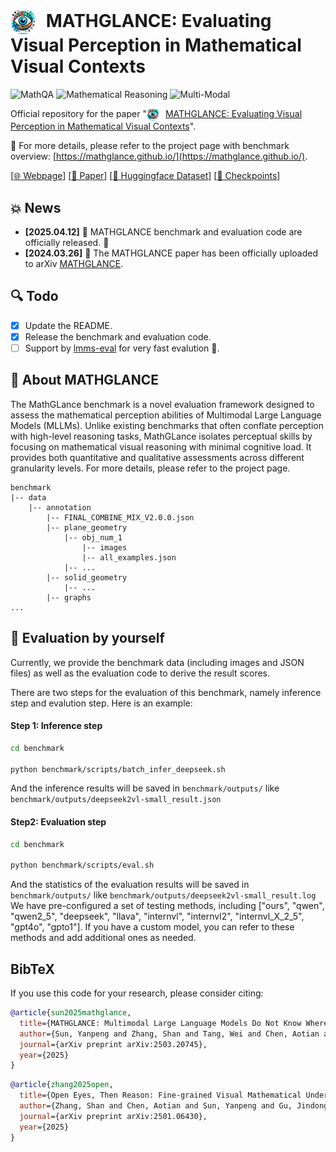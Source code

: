 

# <img src="assets/MathGlance_logo.png" alt="Logo" width="40" style="vertical-align: middle; margin-right: 10px;" /> MATHGLANCE: Evaluating Visual Perception in Mathematical Visual Contexts 

![MathQA](https://img.shields.io/badge/Task-MathQA-red) 
![Mathematical Reasoning](https://img.shields.io/badge/Task-Mathematical_Reasoning-red) 
![Multi-Modal](https://img.shields.io/badge/Task-Multi--Modal-red) 

Official repository for the paper "<img src="assets/MathGlance_logo.png" alt="Logo" width="20" style="vertical-align: middle; margin-right: 10px;" />[MATHGLANCE: Evaluating Visual Perception in Mathematical Visual Contexts](https://arxiv.org/pdf/2503.20745)".

🌟 For more details, please refer to the project page with benchmark overview: [https://mathglance.github.io/](https://mathglance.github.io/).

[[🌐 Webpage](https://mathglance.github.io/)] [[📖 Paper](https://arxiv.org/pdf/2503.20745)] [[🤗 Huggingface Dataset](https://huggingface.co/datasets/zs0506/GeoPeP_Caption)] [[🤗 Checkpoints](https://huggingface.co/zs0506/SVE-Math-DeepSeek-7B)]

## 💥 News
- **[2025.04.12]** 🎉 MATHGLANCE benchmark and evaluation code are officially released. 🚀
- **[2024.03.26]** 🎉 The MATHGLANCE paper has been officially uploaded to arXiv [MATHGLANCE](https://arxiv.org/pdf/2503.20745).

## 🔍 Todo
- [x] Update the README.
- [x] Release the benchmark and evaluation code. 
- [ ] Support by [lmms-eval](https://github.com/EvolvingLMMs-Lab/lmms-eval) for very fast evalution 🚀.

## 👀 About MATHGLANCE
The MathGLance benchmark is a novel evaluation framework designed to assess the mathematical perception abilities of Multimodal Large Language Models (MLLMs). Unlike existing benchmarks that often conflate perception with high-level reasoning tasks, MathGLance isolates perceptual skills by focusing on mathematical visual reasoning with minimal cognitive load. It provides both quantitative and qualitative assessments across different granularity levels. For more details, please refer to the project page.

```
benchmark
|-- data
    |-- annotation
        |-- FINAL_COMBINE_MIX_V2.0.0.json
        |-- plane_geometry
            |-- obj_num_1
                |-- images
                |-- all_examples.json 
            |-- ...
        |-- solid_geometry
            |-- ...
        |-- graphs
...
```


## 💪 Evaluation by yourself
Currently, we provide the benchmark data (including images and JSON files) as well as the evaluation code to derive the result scores.

There are two steps for the evaluation of this benchmark, namely inference step and evalution step. Here is an example:

#### Step 1: Inference step

```bash
cd benchmark

python benchmark/scripts/batch_infer_deepseek.sh
```
And the inference results will be saved in `benchmark/outputs/` like `benchmark/outputs/deepseek2vl-small_result.json`

#### Step2: Evaluation step

```bash
cd benchmark

python benchmark/scripts/eval.sh
```
And the statistics of the evaluation results will be saved in `benchmark/outputs/` like `benchmark/outputs/deepseek2vl-small_result.log`
We have pre-configured a set of testing methods, including ["ours", "qwen", "qwen2_5", "deepseek", "llava", "internvl", "internvl2", "internvl_X_2_5", "gpt4o", "gpto1"]. If you have a custom model, you can refer to these methods and add additional ones as needed.

## BibTeX
If you use this code for your research, please consider citing:
````BibTeX
@article{sun2025mathglance,
  title={MATHGLANCE: Multimodal Large Language Models Do Not Know Where to Look in Mathematical Diagrams},
  author={Sun, Yanpeng and Zhang, Shan and Tang, Wei and Chen, Aotian and Koniusz, Piotr and Zou, Kai and Xue, Yuan and Hengel, Anton van den},
  journal={arXiv preprint arXiv:2503.20745},
  year={2025}
}
````
````BibTeX
@article{zhang2025open,
  title={Open Eyes, Then Reason: Fine-grained Visual Mathematical Understanding in MLLMs},
  author={Zhang, Shan and Chen, Aotian and Sun, Yanpeng and Gu, Jindong and Zheng, Yi-Yu and Koniusz, Piotr and Zou, Kai and Hengel, Anton van den and Xue, Yuan},
  journal={arXiv preprint arXiv:2501.06430},
  year={2025}
}
````
